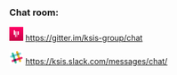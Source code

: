 ### Chat room:

[![gitter](gitter.png)](https://gitter.im/ksis-group/chat) https://gitter.im/ksis-group/chat

[![slack](slack.png)](https://ksis.slack.com/messages/chat/) https://ksis.slack.com/messages/chat/
